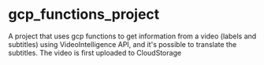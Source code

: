 # gcp_functions_project
A project that uses gcp functions to get information from a video (labels and subtitles) using VideoIntelligence API, and it's possible to translate the subtitles. The video is first uploaded to CloudStorage 
